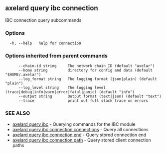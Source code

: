 ## axelard query ibc connection

IBC connection query subcommands

### Options

```
  -h, --help   help for connection
```

### Options inherited from parent commands

```
      --chain-id string     The network chain ID (default "axelar")
      --home string         directory for config and data (default "$HOME/.axelar")
      --log_format string   The logging format (json|plain) (default "plain")
      --log_level string    The logging level (trace|debug|info|warn|error|fatal|panic) (default "info")
      --output string       Output format (text|json) (default "text")
      --trace               print out full stack trace on errors
```

### SEE ALSO

- [axelard query ibc](/cli-docs/v0_29_1/axelard_query_ibc) - Querying commands for the IBC module
- [axelard query ibc connection connections](/cli-docs/v0_29_1/axelard_query_ibc_connection_connections) - Query all connections
- [axelard query ibc connection end](/cli-docs/v0_29_1/axelard_query_ibc_connection_end) - Query stored connection end
- [axelard query ibc connection path](/cli-docs/v0_29_1/axelard_query_ibc_connection_path) - Query stored client connection paths
